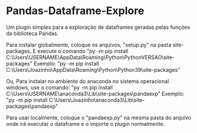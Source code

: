 # Pandas-Dataframe-Explore
Um plugin simples para a exploração de dataframes geradas pelas funções da biblioteca Pandas.

Para instalar globalmente,
coloque os arquivos, "setup.py" na pasta site-packages,
E execute o comando "py -m pip install C:\Users\USERNAME\AppData\Roaming\Python\PythonVERSAO\site-packages"
Exemplo: "py -m pip install C:\Users\Joazinho\AppData\Roaming\Python\Python39\site-packages"

Ou,
Para instalar no ambiente do anaconda no sistema operacional windows, 
use o comando: "py -m pip install C:\Users\USERNAME\anaconda3\Lib\site-packages\pandaexp"
Exemplo: "py -m pip install C:\Users\Joazinho\anaconda3\Lib\site-packages\pandaexp"

Para usar localmente, 
coloque o "pandaexp.py" na mesma pasta do arquivo onde irá executar o dataframe e o importe o plugin normalmente.
